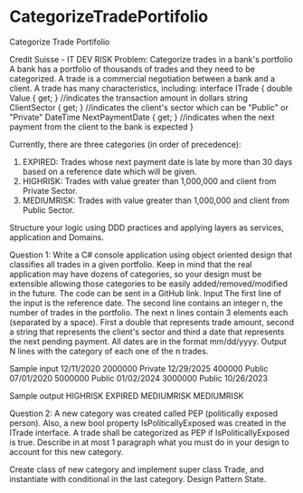# CategorizeTradePortifolio
Categorize Trade Portifolio

Credit Suisse - IT DEV RISK 
Problem: Categorize trades in a bank's portfolio 
A bank has a portfolio of thousands of trades and they need to be categorized. A trade is a commercial negotiation between a bank and a client. 
A trade has many characteristics, including: 
interface ITrade 
{
double Value { get; } //indicates the transaction amount in dollars 
string ClientSector { get; } //indicates the client's sector which can be "Public" or "Private" 
DateTime NextPaymentDate { get; } //indicates when the next payment from the client to the bank is expected 
}

Currently, there are three categories (in order of precedence): 
1. EXPIRED: Trades whose next payment date is late by more than 30 days based on a reference date which will be given. 
2. HIGHRISK: Trades with value greater than 1,000,000 and client from Private Sector. 
3. MEDIUMRISK: Trades with value greater than 1,000,000 and client from Public Sector. 

Structure your logic using DDD practices and applying layers as services, application and Domains. 

Question 1: Write a C# console application using object oriented design that classifies all trades in a given portfolio. Keep in mind that the real application may have dozens of categories, so your design must be extensible allowing those categories to be easily added/removed/modified in the future. The code can be sent in a GitHub link. 
Input The first line of the input is the reference date. The second line contains an integer n, the number of trades in the portfolio. The next n lines contain 3 elements each (separated by a space). First a double that represents trade amount, second a string that represents the client's sector and third a date that represents the next pending payment. All dates are in the format mm/dd/yyyy. 
Output N lines with the category of each one of the n trades. 

Sample input 
12/11/2020 
2000000 Private 12/29/2025 
400000 Public 07/01/2020 
5000000 Public 01/02/2024 
3000000 Public 10/26/2023 

Sample output 
HIGHRISK 
EXPIRED 
MEDIUMRISK 
MEDIUMRISK 

Question 2: A new category was created called PEP (politically exposed person). Also, a new bool property IsPoliticallyExposed was created in the ITrade interface. A trade shall be categorized as PEP if IsPoliticallyExposed is true. Describe in at most 1 paragraph what you must do in your design to account for this new category.

Create class of new category and implement super class Trade, and instantiate with conditional in the last category. Design Pattern State.
